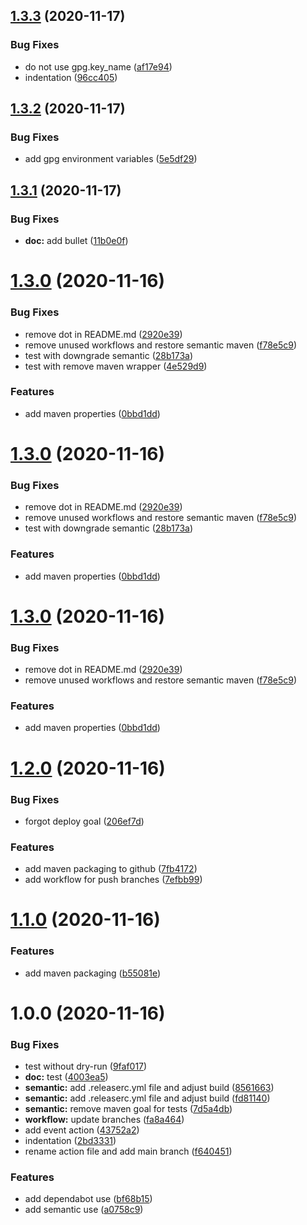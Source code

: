 ## [1.3.3](https://github.com/arnou/demo/compare/v1.3.2...v1.3.3) (2020-11-17)


### Bug Fixes

* do not use gpg.key_name ([af17e94](https://github.com/arnou/demo/commit/af17e948e60c79f3760d0f5ef069a3f20cc0827f))
* indentation ([96cc405](https://github.com/arnou/demo/commit/96cc405810b51f004408f3cf5c34d05daf14705e))

## [1.3.2](https://github.com/arnou/demo/compare/v1.3.1...v1.3.2) (2020-11-17)


### Bug Fixes

* add gpg environment variables ([5e5df29](https://github.com/arnou/demo/commit/5e5df296509bcb5fa8d9b42953ba104d72ef1e9c))

## [1.3.1](https://github.com/arnou/demo/compare/v1.3.0...v1.3.1) (2020-11-17)


### Bug Fixes

* **doc:** add bullet ([11b0e0f](https://github.com/arnou/demo/commit/11b0e0f22af9cacf93aaee12b9123275fdcb38cd))

# [1.3.0](https://github.com/arnou/demo/compare/v1.2.0...v1.3.0) (2020-11-16)


### Bug Fixes

* remove dot in README.md ([2920e39](https://github.com/arnou/demo/commit/2920e39fa9b0ff74c5123f320e08091be50d9ab8))
* remove unused workflows and restore semantic maven ([f78e5c9](https://github.com/arnou/demo/commit/f78e5c9c54ad8f6e0e58e566ba9fba63453c29eb))
* test with downgrade semantic ([28b173a](https://github.com/arnou/demo/commit/28b173a50d936ac9b89db6e53dabd52eb12cacc6))
* test with remove maven wrapper ([4e529d9](https://github.com/arnou/demo/commit/4e529d9cd615b98c6174cc64726026f40a6d49a4))


### Features

* add maven properties ([0bbd1dd](https://github.com/arnou/demo/commit/0bbd1ddd9577150a0bc95869e7a9d7d525141825))

# [1.3.0](https://github.com/arnou/demo/compare/v1.2.0...v1.3.0) (2020-11-16)


### Bug Fixes

* remove dot in README.md ([2920e39](https://github.com/arnou/demo/commit/2920e39fa9b0ff74c5123f320e08091be50d9ab8))
* remove unused workflows and restore semantic maven ([f78e5c9](https://github.com/arnou/demo/commit/f78e5c9c54ad8f6e0e58e566ba9fba63453c29eb))
* test with downgrade semantic ([28b173a](https://github.com/arnou/demo/commit/28b173a50d936ac9b89db6e53dabd52eb12cacc6))


### Features

* add maven properties ([0bbd1dd](https://github.com/arnou/demo/commit/0bbd1ddd9577150a0bc95869e7a9d7d525141825))

# [1.3.0](https://github.com/arnou/demo/compare/v1.2.0...v1.3.0) (2020-11-16)


### Bug Fixes

* remove dot in README.md ([2920e39](https://github.com/arnou/demo/commit/2920e39fa9b0ff74c5123f320e08091be50d9ab8))
* remove unused workflows and restore semantic maven ([f78e5c9](https://github.com/arnou/demo/commit/f78e5c9c54ad8f6e0e58e566ba9fba63453c29eb))


### Features

* add maven properties ([0bbd1dd](https://github.com/arnou/demo/commit/0bbd1ddd9577150a0bc95869e7a9d7d525141825))

# [1.2.0](https://github.com/arnou/demo/compare/v1.1.0...v1.2.0) (2020-11-16)


### Bug Fixes

* forgot deploy goal ([206ef7d](https://github.com/arnou/demo/commit/206ef7db9a2b30e748faf1619a15277df61ec2a1))


### Features

* add maven packaging to github ([7fb4172](https://github.com/arnou/demo/commit/7fb4172ccd6677fde91a7575ede34778a261eb2e))
* add workflow for push branches ([7efbb99](https://github.com/arnou/demo/commit/7efbb99f6a78cc984b25b0cdbbaa1e82b1195d9a))

# [1.1.0](https://github.com/arnou/demo/compare/v1.0.0...v1.1.0) (2020-11-16)


### Features

* add maven packaging ([b55081e](https://github.com/arnou/demo/commit/b55081ed961534390191131ea641ed16924fbe95))

# 1.0.0 (2020-11-16)


### Bug Fixes

* test without dry-run ([9faf017](https://github.com/arnou/demo/commit/9faf01762e959189e49dc4ec822212d65702a325))
* **doc:** test ([4003ea5](https://github.com/arnou/demo/commit/4003ea53ed1bf7d449fa4985b1bcb29fcd74e1ec))
* **semantic:** add .releaserc.yml file and adjust build ([8561663](https://github.com/arnou/demo/commit/8561663739d627368725d537f7cc8eb9c1905538))
* **semantic:** add .releaserc.yml file and adjust build ([fd81140](https://github.com/arnou/demo/commit/fd811409b6b5b2d63e8dd34fb2ab01a7eaa8e014))
* **semantic:** remove maven goal for tests ([7d5a4db](https://github.com/arnou/demo/commit/7d5a4dba1db3a8ed6290352d8db1523854c5324e))
* **workflow:** update branches ([fa8a464](https://github.com/arnou/demo/commit/fa8a464a5a9c5107baaa851496086caa811042a3))
* add event action ([43752a2](https://github.com/arnou/demo/commit/43752a2212e071706fdf025047de20a46d4ea79e))
* indentation ([2bd3331](https://github.com/arnou/demo/commit/2bd3331f39b987b280a14e443a76510b04df5e34))
* rename action file and add main branch ([f640451](https://github.com/arnou/demo/commit/f6404514d286228df9a3914e1e7dff7f93f649e1))


### Features

* add dependabot use ([bf68b15](https://github.com/arnou/demo/commit/bf68b1532311afe05ecfa4e7d40c5243c459d311))
* add semantic use ([a0758c9](https://github.com/arnou/demo/commit/a0758c9fecbeac1d94a43f49185a59a756ea5dfe))

